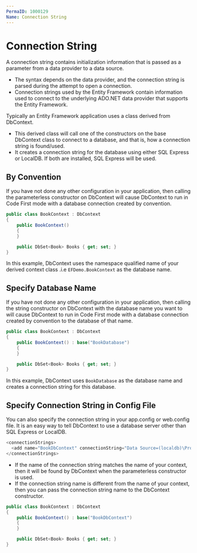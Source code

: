 ```yaml
---
PermaID: 1000129
Name: Connection String
---
```


# Connection String

A connection string contains initialization information that is passed as a parameter from a data provider to a data source.

 - The syntax depends on the data provider, and the connection string is parsed during the attempt to open a connection. 
 - Connection strings used by the Entity Framework contain information used to connect to the underlying ADO.NET data provider that supports the Entity Framework. 

Typically an Entity Framework application uses a class derived from DbContext. 

 - This derived class will call one of the constructors on the base DbContext class to connect to a database, and that is, how a connection string is found/used.
 -  It creates a connection string for the database using either SQL Express or LocalDB. If both are installed, SQL Express will be used.

## By Convention

If you have not done any other configuration in your application, then calling the parameterless constructor on DbContext will cause DbContext to run in Code First mode with a database connection created by convention. 

```csharp
public class BookContext : DbContext
{
    public BookContext()
    {
    }

    public DbSet<Book> Books { get; set; }
}
```

In this example, DbContext uses the namespace qualified name of your derived context class .i.e `EFDemo.BookContext` as the database name.

## Specify Database Name

If you have not done any other configuration in your application, then calling the string constructor on DbContext with the database name you want to will cause DbContext to run in Code First mode with a database connection created by convention to the database of that name.

```csharp
public class BookContext : DbContext
{
    public BookContext() : base("BookDatabase")
    {
    }

    public DbSet<Book> Books { get; set; }
}
```

In this example, DbContext uses `BookDatabase` as the database name and creates a connection string for this database.

## Specify Connection String in Config File

You can also specify the connection string in your app.config or web.config file. It is an easy way to tell DbContext to use a database server other than SQL Express or LocalDB.

```csharp
<connectionStrings>
  <add name="BookDbContext" connectionString="Data Source=(localdb)\ProjectsV13;Initial Catalog=BookDatabase;" providerName="System.Data.SqlClient"/>
</connectionStrings>
```

 - If the name of the connection string matches the name of your context, then it will be found by DbContext when the parameterless constructor is used. 
 - If the connection string name is different from the name of your context, then you can pass the connection string name to the DbContext constructor.

```csharp
public class BookContext : DbContext
{
    public BookContext() : base("BookDbContext")
    {
    }

    public DbSet<Book> Books { get; set; }
}
```